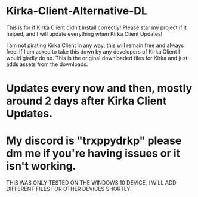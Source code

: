 # Kirka-Client-Alternative-DL
This is for if Kirka Client didn't install correctly! Please star my project if it helped, and I will update everything when Kirka Client Updates!

I am not pirating Kirka Client in any way; this will remain free and always free. If I am asked to take this down by any developers of Kirka Client I would gladly do so. This is the original downloaded files for Kirka and just adds assets from the downloads. 
# Updates every now and then, mostly around 2 days after Kirka Client Updates.
# My discord is "trxppydrkp" please dm me if you're having issues or it isn't working.
THIS WAS ONLY TESTED ON THE WINDOWS 10 DEVICE, I WILL ADD DIFFERENT FILES FOR OTHER DEVICES SHORTLY.
